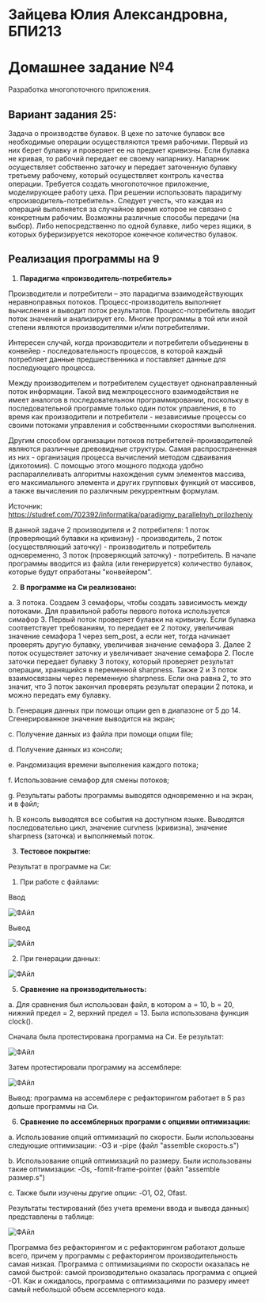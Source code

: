 # Зайцева Юлия Александровна, БПИ213

# Домашнее задание №4
Разработка многопоточного приложения.

## Вариант задания 25: 
Задача о производстве булавок. В цехе по заточке булавок все необходимые операции осуществляются тремя рабочими. Первый из них берет булавку и проверяет ее на предмет кривизны. Если булавка не кривая, то рабочий передает ее своему напарнику. Напарник осуществляет собственно заточку и передает заточенную булавку третьему рабочему, который осуществляет контроль качества операции. Требуется создать многопоточное приложение, моделирующее работу цеха. При решении использовать парадигму «производитель-потребитель». Следует учесть, что каждая из операций выполняется за случайное время которое не связано с конкретным рабочим. Возможны различные способы передачи (на выбор). Либо непосредственно по одной булавке, либо через ящики, в которых буферизируется некоторое конечное количество булавок.


## Реализация программы на 9
1. **Парадигма «производитель-потребитель»** 

Производители и потребители – это парадигма взаимодействующих неравноправных потоков. Процесс-производитель выполняет вычисления и выводит поток результатов. Процесс-потребитель вводит поток значений и анализирует его. Многие программы в той или иной степени являются производителями и/или потребителями. 

Интересен случай, когда производители и потребители объединены в конвейер - последовательность процессов, в которой каждый потребляет данные предшественника и поставляет данные для последующего процесса.

Между производителем и потребителем существует однонаправленный поток информации. Такой вид межпроцессного взаимодействия не имеет аналогов в последовательном программировании, поскольку в последовательной программе только один поток управления, в то время как производители и потребители - независимые процессы со своими потоками управления и собственными скоростями выполнения.

Другим способом организации потоков потребителей-производителей являются различные древовидные структуры. Самая распространенная из них - организация процесса вычислений методом сдваивания (дихотомия). С помощью этого мощного подхода удобно распараллеливать алгоритмы нахождения сумм элементов массива, его максимального элемента и других групповых функций от массивов, а также вычисления по различным рекуррентным формулам.

Источник: https://studref.com/702392/informatika/paradigmy_parallelnyh_prilozheniy

В данной задаче 2 производителя и 2 потребителя: 1 поток (проверяющий булавки на кривизну) - производитель, 2 поток (осуществляющий заточку) - производитель и потребитель одновременно, 3 поток (проверяющий заточку) - потребитель. В начале программы вводится из файла (или генерируется) количество булавок, которые будут опработаны "конвейером".

2. **В программе на Си реализовано:**

a. 3 потока. Создаем 3 семафоры, чтобы создать зависимость между потоками. Для правильной работы первого потока используется симафор 3. Первый поток проверяет булавки на кривизну. Если булавка соответствует требованиям, то передает ее 2 потоку, увеличивая значение семафора 1 через sem_post, а если нет, тогда начинает проверять другую булавку, увеличивая значение семафора 3. Далее 2 поток осуществяет заточку и увеличивает значение семафора 2. После заточки передает булавку 3 потоку, который проверяет результат операции, хранящийся в переменной sharpness. Также 2 и 3 поток взаимосвязаны через переменную sharpness. Если она равна 2, то это значит, что 3 поток закончил проверять результат операции 2 потока, и можно передать ему булавку.

b. Генерация данных при помощи опции gen в диапазоне от 5 до 14. Сгенерированное значение выводится на экран;

c. Получение данных из файла при помощи опции file;

d. Получение данных из консоли;

e. Рандомизация времени выполнения каждого потока;

f. Использование семафор для смены потоков;

g. Результаты работы программы выводятся одновременно и на экран, и в файл;

h. В консоль выводятся все события на доступном языке. Выводятся последовательно цикл, значение curvness (кривизна), значение sharpness (заточка) и выполняемый поток.

3. **Тестовое покрытие:** 

Результат в программе на Си:

1. При работе с файлами:

Ввод

![ФАйл](https://user-images.githubusercontent.com/97798186/206793764-f6cda0fd-1da2-4099-b346-962dcea1d6a7.jpg)

Вывод

![ФАйл](https://user-images.githubusercontent.com/97798186/206793809-b855c606-ff79-4dd8-8b2c-130595d2c26a.jpg)

2. При генерации данных:

![ФАйл](https://user-images.githubusercontent.com/97798186/206794712-4b2ca86d-eb91-4397-922f-e77cb9d499ea.jpg)

5. **Сравнение на производительность:** 

a. Для сравнения был использован файл, в котором a = 10, b = 20, нижний предел = 2, верхний предел = 13. Была использована функция clock().

Сначала была протестирована программа на Си. Ее результат:

![ФАйл](https://user-images.githubusercontent.com/97798186/202865151-d22e6ee0-d02a-4d4e-acf9-6c3b54b9ce53.jpg)

Затем протестировали программу на ассемблере:

![ФАйл](https://user-images.githubusercontent.com/97798186/202905503-3c61cf60-9e5e-4024-bb99-2baa5ef99ae5.jpg)

Вывод: программа на ассемблере с рефакторингом работает в 5 раз дольше программы на Си.

6. **Сравнение по ассемблерных программ с опциями оптимизации:** 

a. Использование опций оптимизаций по скорости. Были использованы следующие оптимизации: -O3 и -pipe (файл "assemble скорость.s")

b. Использование опций оптимизаций по размеру. Были использованы такие оптимизации: -Os, -fomit-frame-pointer (файл "assemble размер.s")

c. Также были изучены другие опции: -O1, O2, Ofast.

Результаты тестирований (без учета времени ввода и вывода данных) представлены в таблице:

![ФАйл](https://user-images.githubusercontent.com/97798186/202906666-c67c15ac-8aaa-4b5f-aaba-ecb51a18f040.jpg)

Программа без рефакторингом и с рефакторингом работают дольше всего, причем у программы с рефакторингом производительность самая низкая. Программа с оптимизациями по скорости оказалась не самой быстрой: самой производительно оказалась программа с опцией -О1. Как и ожидалось, программа с оптимизациями по размеру имеет самый небольшой объем ассемлерного кода.

